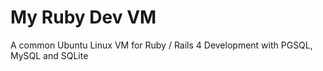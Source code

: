 My Ruby Dev VM
==========

A common Ubuntu Linux VM for Ruby / Rails 4 Development with PGSQL, MySQL and SQLite
